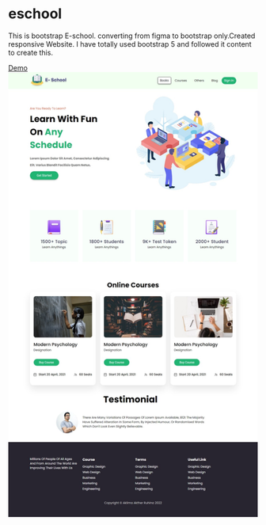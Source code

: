 # eschool
This is bootstrap E-school. converting from figma to bootstrap only.Created responsive Website.
I have totally used bootstrap 5 and followed it content to create this.

[Demo](https://aklimaruhina.github.io/tinyone/)
![Eschool logo](https://github.com/aklimaruhina/eschool/blob/main/images/screenshot.jpeg)

